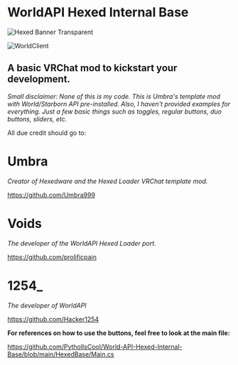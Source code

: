 # WorldAPI Hexed Internal Base

![Hexed Banner Transparent](https://github.com/PytholIsCool/World-API-Hexed-Internal-Base/assets/95198306/90f1e96b-e70d-490c-a1e4-9d4af5911b8f)


![WorldClient](https://github.com/PytholIsCool/World-API-Hexed-Internal-Base/assets/95198306/91e6743b-f76e-4296-b2cb-771a4b4073c3)


## A basic VRChat mod to kickstart your development.

*Small disclaimer: None of this is my code. This is Umbra's template mod with World/Starborn API pre-installed.*
*Also, I haven't provided examples for everything. Just a few basic things such as toggles, regular buttons, duo buttons, sliders, etc.*

All due credit should go to:
# Umbra
*Creator of Hexedware and the Hexed Loader VRChat template mod.*

https://github.com/Umbra999
# Voids
*The developer of the WorldAPI Hexed Loader port.*

https://github.com/prolificpain
# 1254_
*The developer of WorldAPI*

https://github.com/Hacker1254

**For references on how to use the buttons, feel free to look at the main file:**

https://github.com/PytholIsCool/World-API-Hexed-Internal-Base/blob/main/HexedBase/Main.cs
